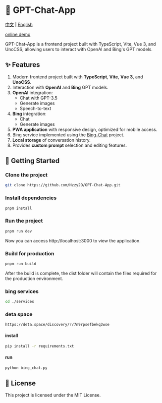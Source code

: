 # 🧠 GPT-Chat-App

<div>
  <a href="./README.md">中文</a> |
  <a href="./README.en.md">English</a>
</div>

[online demo](https://gpt-chat-app-six.vercel.app)

GPT-Chat-App is a frontend project built with TypeScript, Vite, Vue 3, and UnoCSS, allowing users to interact with OpenAI and Bing's GPT models.

## ✨ Features

1. Modern frontend project built with **TypeScript**, **Vite**, **Vue 3**, and **UnoCSS**.
2. Interaction with **OpenAI** and **Bing** GPT models.
3. **OpenAI** integration:
   - Chat with GPT-3.5
   - Generate images
   - Speech-to-text
4. **Bing** integration:
   - Chat
   - Generate images
5. **PWA application** with responsive design, optimized for mobile access.
6. Bing service implemented using the [Bing-Chat](https://github.com/XiaoXinYo/Bing-Chat) project.
7. **Local storage** of conversation history.
8. Provides **custom prompt** selection and editing features.

## 🚀 Getting Started

### Clone the project

```bash
git clone https://github.com/Hzzy2O/GPT-Chat-App.git
```

### Install dependencies
```bash
pnpm install
```

### Run the project

```bash
pnpm run dev
```

Now you can access http://localhost:3000 to view the application.

### Build for production

```bash
pnpm run build
```

After the build is complete, the dist folder will contain the files required for the production environment.

### bing services
```bash
cd ./services
```
### deta space 
```
https://deta.space/discovery/r/7n9rpsefbekq3wse
```

#### install
```bash
pip install -r requirements.txt
```
#### run
```bash
python bing_chat.py
```

## 📝 License

This project is licensed under the MIT License.
